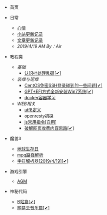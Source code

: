 * 首页[](/)

* 日常

   * [心情](/log/心情.md)
   * [小站更新记录](/log/网站更新记录.md)
   * [文章更新记录](/log/转移记录.md)
   <!-- * [组装](/log/组装.md) -->
   * *2019/4/19 AM By：Air*
  
<!--

*  [总结](/log/20190221.md)
* 指南

	* 1.如何做人的方法[未施工]
	* 2.从删库到跑路[未施工]

* 游戏

	* 1.刀剑神域[假的]
	* 2.西瓜榴莲[假的]
	* 3.吃吗？[假的]
	* 4.虽然是假想空间但更有活着的感觉！[假的]


    * 魔兽相关
    * 模拟系列
        * 掌机系列
        * PSP
    * 家用机
        * FC[红白色]
            * [HACK
            * [汉化
            * [反汇编 


* 动漫

	* 1.火影忍者[样板]
	* 2.哥布林[样板]
	* 3.史莱姆[样板]

        * 运维
     * 思路
  * 科普

-->

* 教程类
    * *基础*
        * [认识批处理乱码[✔]](/log/认识批处理乱码.md)
    * *装维与运维*
        * [CentOS免密SSH登录碰到的一些问题[✔]](/log/运维/CentOS免密SSH登录.md)
        * [GPT+EFI方式全新安装Win7系统[✔]](/log/装维/GPT+EFI方式全新安装Win7系统.md)
        * [docker容器学习](/log/运维/docker容器学习)
    * *WEB相关*
        * [utf8定义](/log/web相关/utf8定义.md)
        * [openresty初探](/log/web相关/学习openresty.md)
        * [js常用指令[自用]](/log/web相关/js常用指令.md)
        * [破解网页收费内容思路[✔]](/log/web相关/破解网页收费内容思路.md)

* 魔兽3
    * [地球生存日](/log/game/war3/地球生存者.md)
    * [mpq路径解析](/log/game/war3/war3路径解析.md)
    * [字符解析器[2019/4/19][✔]](https://sdator.github.io/tools/war3)
    
* 游戏引擎
    * [AGM](/log/game/游戏开发/agm.md)

* 神秘代码
    * [B站篇[✔]](/log/web相关/b.md)
    * [网易云音乐篇[✔]](/log/web相关/163.md)
